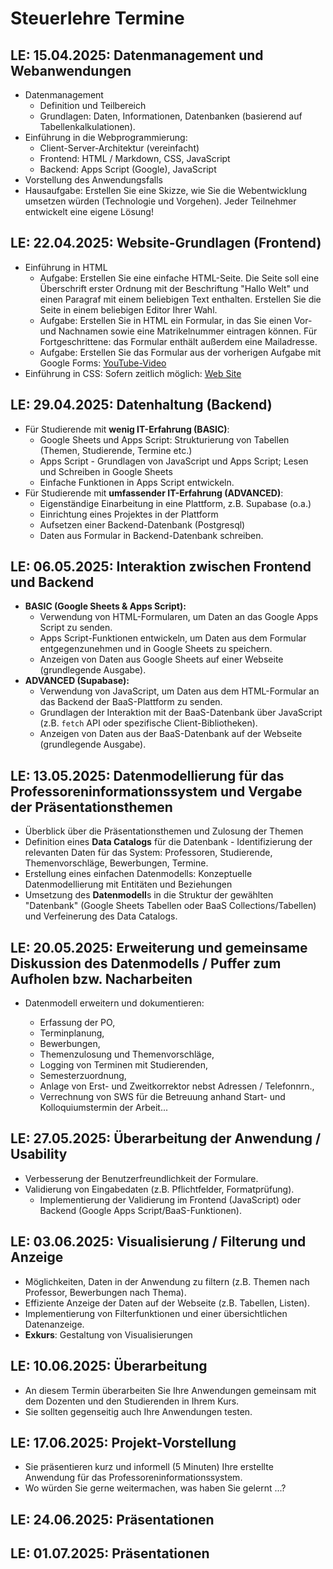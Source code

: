 # Steuerlehre Termine

## **LE: 15.04.2025**: Datenmanagement und Webanwendungen

* Datenmanagement
  * Definition und Teilbereich
  * Grundlagen: Daten, Informationen, Datenbanken (basierend auf Tabellenkalkulationen).
* Einführung in die Webprogrammierung:
  * Client-Server-Architektur (vereinfacht)
  * Frontend: HTML / Markdown, CSS, JavaScript
  * Backend: Apps Script (Google), JavaScript
* Vorstellung des Anwendungsfalls
* Hausaufgabe: Erstellen Sie eine Skizze, wie Sie die Webentwicklung umsetzen würden (Technologie und Vorgehen). Jeder Teilnehmer entwickelt eine eigene Lösung!

## **LE: 22.04.2025**: Website-Grundlagen (Frontend)

* Einführung in HTML  
  * Aufgabe: Erstellen Sie eine einfache HTML-Seite. Die Seite soll eine Überschrift erster Ordnung mit der Beschriftung "Hallo Welt" und einen Paragraf mit einem beliebigen Text enthalten. Erstellen Sie die Seite in einem beliebigen Editor Ihrer Wahl.
  * Aufgabe: Erstellen Sie in HTML ein Formular, in das Sie einen Vor- und Nachnamen sowie eine Matrikelnummer eintragen können. Für Fortgeschrittene: das Formular enthält außerdem eine Mailadresse.
  * Aufgabe: Erstellen Sie das Formular aus der vorherigen Aufgabe mit Google Forms: [YouTube-Video](https://youtu.be/5K4le-zJhfQ?si=L_brYyiURWke0JPu)
* Einführung in CSS: Sofern zeitlich möglich: [Web Site](https://www.w3schools.com/Css/default.asp)

## **LE: 29.04.2025**: Datenhaltung (Backend)

* Für Studierende mit **wenig IT-Erfahrung (BASIC)**:  
  * Google Sheets und Apps Script: Strukturierung von Tabellen (Themen, Studierende, Termine etc.)  
  * Apps Script - Grundlagen von JavaScript und Apps Script; Lesen und Schreiben in Google Sheets
  * Einfache Funktionen in Apps Script entwickeln.
* Für Studierende mit **umfassender IT-Erfahrung (ADVANCED)**:
  * Eigenständige Einarbeitung in eine Plattform, z.B. Supabase (o.a.)
  * Einrichtung eines Projektes in der Plattform
  * Aufsetzen einer Backend-Datenbank (Postgresql)
  * Daten aus Formular in Backend-Datenbank schreiben.

## **LE: 06.05.2025**: Interaktion zwischen Frontend und Backend  

* **BASIC (Google Sheets & Apps Script):**
  * Verwendung von HTML-Formularen, um Daten an das Google Apps Script zu senden.
  * Apps Script-Funktionen entwickeln, um Daten aus dem Formular entgegenzunehmen und in Google Sheets zu speichern.
  * Anzeigen von Daten aus Google Sheets auf einer Webseite (grundlegende Ausgabe).
* **ADVANCED (Supabase):**
  * Verwendung von JavaScript, um Daten aus dem HTML-Formular an das Backend der BaaS-Plattform zu senden.
  * Grundlagen der Interaktion mit der BaaS-Datenbank über JavaScript (z.B. `fetch` API oder spezifische Client-Bibliotheken).
  * Anzeigen von Daten aus der BaaS-Datenbank auf der Webseite (grundlegende Ausgabe).

## **LE: 13.05.2025**: Datenmodellierung für das Professoreninformationssystem und Vergabe der Präsentationsthemen

* Überblick über die Präsentationsthemen und Zulosung der Themen  
* Definition eines **Data Catalogs** für die Datenbank - Identifizierung der relevanten Daten für das System: Professoren, Studierende, Themenvorschläge, Bewerbungen, Termine.
* Erstellung eines einfachen Datenmodells: Konzeptuelle Datenmodellierung  mit Entitäten und Beziehungen
* Umsetzung des **Datenmodell**s in die Struktur der gewählten "Datenbank" (Google Sheets Tabellen oder BaaS Collections/Tabellen) und Verfeinerung des Data Catalogs.

## **LE: 20.05.2025**: Erweiterung und gemeinsame Diskussion des Datenmodells / Puffer zum Aufholen bzw. Nacharbeiten

* Datenmodell erweitern und dokumentieren:

  * Erfassung der PO,  
  * Terminplanung,  
  * Bewerbungen,  
  * Themenzulosung und Themenvorschläge,  
  * Logging von Terminen mit Studierenden,  
  * Semesterzuordnung,  
  * Anlage von Erst- und Zweitkorrektor nebst Adressen / Telefonnrn.,
  * Verrechnung von SWS für die Betreuung anhand Start- und Kolloquiumstermin der Arbeit...

## **LE: 27.05.2025**: Überarbeitung der Anwendung / Usability

* Verbesserung der Benutzerfreundlichkeit der Formulare.
* Validierung von Eingabedaten (z.B. Pflichtfelder, Formatprüfung).
  * Implementierung der Validierung im Frontend (JavaScript) oder Backend (Google Apps Script/BaaS-Funktionen).

## **LE: 03.06.2025**: Visualisierung / Filterung und Anzeige

* Möglichkeiten, Daten in der Anwendung zu filtern (z.B. Themen nach Professor, Bewerbungen nach Thema).
* Effiziente Anzeige der Daten auf der Webseite (z.B. Tabellen, Listen).
* Implementierung von Filterfunktionen und einer übersichtlichen Datenanzeige.
* **Exkurs**: Gestaltung von Visualisierungen

## **LE: 10.06.2025**: Überarbeitung

* An diesem Termin überarbeiten Sie Ihre Anwendungen gemeinsam mit dem Dozenten und den Studierenden in Ihrem Kurs.  
* Sie sollten gegenseitig auch Ihre Anwendungen testen.

## **LE: 17.06.2025**: Projekt-Vorstellung  

* Sie präsentieren kurz und informell (5 Minuten) Ihre erstellte Anwendung für das Professoreninformationssystem.  
* Wo würden Sie gerne weitermachen, was haben Sie gelernt ...?  

## **LE: 24.06.2025**: Präsentationen

## **LE: 01.07.2025**: Präsentationen
